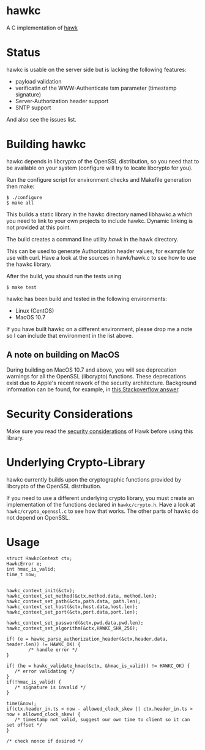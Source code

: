 hawkc
=====

A C implementation of [hawk](https://github.com/hueniverse/hawk)

Status
======

hawkc is usable on the server side but is lacking the following features:

- payload validation
- verificatin of the WWW-Authenticate tsm parameter (timestamp signature)
- Server-Authorization header support
- SNTP support

And also see the issues list.

Building hawkc
==============

hawkc depends in libcrypto of the OpenSSL distribution, so you need that to be
available on your system (configure will try to locate libcrypto for you).

Run the configure script for environment checks and Makefile generation then make:

    $ ./configure
    $ make all

This builds a static library in the hawkc directory named libhawkc.a which you
need to link to your own projects to include hawkc. Dynamic linking is not
provided at this point.

The build creates a command line utility _hawk_ in the hawk directory.

This can be used to generate Authorization header values, for example for
use with curl. Have a look at the sources in hawk/hawk.c to see how to use
the hawkc library.

After the build, you should run the tests using

    $ make test


hawkc has been build and tested in the following environments:

* Linux (CentOS)
* MacOS 10.7

If you have built hawkc on a different environment, please drop me a note so I can
include that environment in the list above.


A note on building on MacOS
---------------------------
During building on MacOS 10.7 and above, you will see deprecation warnings for
all the OpenSSL (libcrypto) functions. These deprecations exist due to Apple's
recent rework of the security architecture. Background information can be
found, for example, in [this Stackoverflow answer](http://stackoverflow.com/a/7406994/267196).

Security Considerations
=======================

Make sure you read the [security considerations](https://github.com/hueniverse/hawk#security-considerations) of Hawk before using this library.


Underlying Crypto-Library
=========================

hawkc currently builds upon the cryptographic functions provided by libcrypto
of the OpenSSL distribution.

If you need to use a different underlying crypto library, you must create an
implementation of the functions declared in `hawkc/crypto.h`. Have a look at
`hawkc/crypto_openssl.c` to see how that works. The other parts of hawkc do not
depend on OpenSSL.

Usage
=====

    struct HawkcContext ctx;
    HawkcError e;
    int hmac_is_valid;
    time_t now;


    hawkc_context_init(&ctx);
    hawkc_context_set_method(&ctx,method.data, method.len);
    hawkc_context_set_path(&ctx,path.data, path.len);
    hawkc_context_set_host(&ctx,host.data,host.len);
    hawkc_context_set_port(&ctx,port.data,port.len);

    hawkc_context_set_password(&ctx,pwd.data,pwd.len);
    hawkc_context_set_algorithm(&ctx,HAWKC_SHA_256);

    if( (e = hawkc_parse_authorization_header(&ctx,header.data, header.len)) != HAWKC_OK) {
		    /* handle error */
    }

    if( (he = hawkc_validate_hmac(&ctx, &hmac_is_valid)) != HAWKC_OK) {
       /* error validating */
    }
    if(!hmac_is_valid) {
       /* signature is invalid */
    }

    time(&now);
    if(ctx.header_in.ts < now - allowed_clock_skew || ctx.header_in.ts > now + allowed_clock_skew) {
       /* timestamp not valid, suggest our own time to client so it can set offset */
    }

    /* check nonce if desired */




